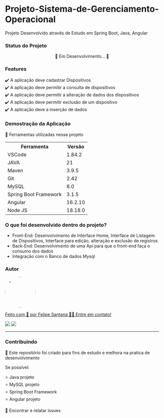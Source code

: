 <h1>  Projeto-Sistema-de-Gerenciamento-Operacional </h1>

<p> Projeto Desenvolvido atravês de Estudo em Spring Boot, Java, Angular</p>

<h3>Status do Projeto</h3>
<p align="center"> 🚧 Em Desenvolvimento... 🚧 </p>

<h3>Features</h3>

✔️ A aplicação deve cadastrar Dispositivos<br>
✔️ A aplicação deve permitir a consulta de dispositivos<br>
✔️ A aplicação deve permitir a alteração de dados dos dispositivos<br>
✔️ A aplicação deve permitir exclusão de um dispositivo<br>
✔️ A aplicação deve a inserção de dados <br>

<h3>Demostração da Aplicação</h3>
<p>🚨 Ferramentas utilizadas nesse projeto</p>
<table>
<tr>
	<th>Ferramenta</th>
	<th>Versão</th>
</tr>
<tr>
	<td>VSCode</td>
	<td>1.84.2</td>
</tr>
<td>JAVA</td>
<td>21</td>
	
</tr>
</tr>
<td>Maven</td>
<td>3.9.5</td>
	
</tr>
<tr>
	<td>Git</td>
	<td>2.42</td>
</tr>
<tr>
	<td>MySQL</td>
	<td>8.0</td>
</tr>
<tr>
	<td>Spring Boot Framework</td>
	<td>3.1.5</td>
</tr>
<tr>
	<td>Angular</td>
	<td>16.2.10</td>
</tr>
<tr>
	<td>Node JS</td>
	<td>18.18.0</td>
</tr>

</table>



<h3>O que foi desenvolvido dentro do projeto?</h3>
<ul>
<li> Front-End: Desenvolvimento de Interface Home, Interface de Listagem de Dispositivos, Interface para edição, alteração e exclusão de registros </li>
<li>Back-End: Desenvolvimento de uma Api para que o front-end faça o consumo dos dados</li>
<li>Integração com o Banco de dados Mysql</li>
</ul>

<h3>Autor</h3>

<a href="https://www.linkedin.com/in/felipe-santos-de-santana/">
 <img style="border-radius: 50%;" src="https://instagram.fcaw1-1.fna.fbcdn.net/v/t51.2885-19/174045253_1450802445260114_8761660112676779592_n.jpg?stp=dst-jpg_s150x150&_nc_ht=instagram.fcaw1-1.fna.fbcdn.net&_nc_cat=102&_nc_ohc=_sp_NTIyS9gAX8g9js2&edm=ABmJApABAAAA&ccb=7-5&oh=00_AT-9VV6aoZMGuDrwM3n0w6lJzZQZEWwU-ZwgpFj-mNHTWQ&oe=63449AD4&_nc_sid=6136e7" width="100px;" alt=""/>
 <br />

Feito com 💙 por Felipe Santana 👋🏽 Entre em contato!


<a href = "mailto:felipessantana20@gmail.com"><img src="https://img.shields.io/badge/-Gmail-%23333?style=for-the-badge&logo=gmail&logoColor=white" target="_blank"></a>
<a href="https://www.linkedin.com/in/felipe-santos-de-santana/" target="_blank"><img src="https://img.shields.io/badge/-LinkedIn-%230077B5?style=for-the-badge&logo=linkedin&logoColor=white" target="_blank"></a> 

<hr>

<h3>Contribuindo</h3>

🚀 Este repositório foi criado para fins de estudo e melhora na pratica de desenvolvimento <br>

Se possível:

⭐️  Java projeto<br>
⭐️  MySQL projeto<br>
⭐️  Spring Boot Framework<br>
⭐️  Angular projeto<br>

🐛 Encontrar e relatar issues
